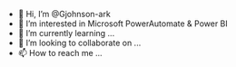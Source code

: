 - 👋 Hi, I’m @Gjohnson-ark
- 👀 I’m interested in Microsoft PowerAutomate & Power BI
- 🌱 I’m currently learning ...
- 💞️ I’m looking to collaborate on ...
- 📫 How to reach me ...

<!---
Gjohnson-ark/Gjohnson-ark is a ✨ special ✨ repository because its `README.md` (this file) appears on your GitHub profile.
You can click the Preview link to take a look at your changes.
--->
